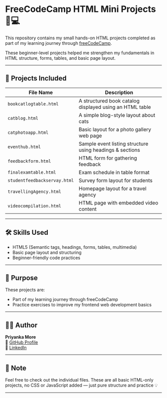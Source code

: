 # FreeCodeCamp HTML Mini Projects 🧠💻

This repository contains my small hands-on HTML projects completed as part of my learning journey through [freeCodeCamp](https://www.freecodecamp.org/).

These beginner-level projects helped me strengthen my fundamentals in HTML structure, forms, tables, and basic page layout. 

---

## 📁 Projects Included

| File Name                  | Description                                              |
|----------------------------|----------------------------------------------------------|
| `bookcatlogtable.html`     | A structured book catalog displayed using an HTML table  |
| `catblog.html`             | A simple blog-style layout about cats                    |
| `catphotoapp.html`         | Basic layout for a photo gallery web page                |
| `eventhub.html`            | Sample event listing structure using headings & sections |
| `feedbackform.html`        | HTML form for gathering feedback                         |
| `finalexamtable.html`      | Exam schedule in table format                            |
| `studentfeedbackservay.html`| Survey form layout for students                         |
| `travellingAgency.html`    | Homepage layout for a travel agency                      |
| `videocompilation.html`    | HTML page with embedded video content                    |

---

## 🛠 Skills Used

- HTML5 (Semantic tags, headings, forms, tables, multimedia)
- Basic page layout and structuring
- Beginner-friendly code practices

---

## 🚀 Purpose

These projects are:
- Part of my learning journey through freeCodeCamp
- Practice exercises to improve my frontend web development basics

---

## 🙋‍♀️ Author

**Priyanka More**  
🔗 [GitHub Profile](https://github.com/001Priyanka)  
🔗 [LinkedIn](https://www.linkedin.com/in/priyanka-more-67353275/) 

---

## 📢 Note

Feel free to check out the individual files. These are all basic HTML-only projects, no CSS or JavaScript added — just pure structure and practice 💡

---

